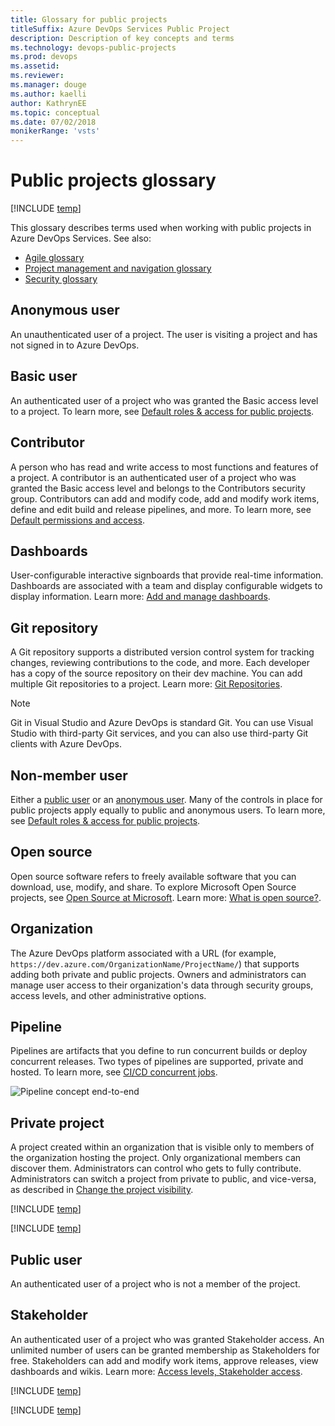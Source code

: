 ```yaml
---
title: Glossary for public projects
titleSuffix: Azure DevOps Services Public Project
description: Description of key concepts and terms 
ms.technology: devops-public-projects
ms.prod: devops
ms.assetid: 
ms.reviewer:
ms.manager: douge
ms.author: kaelli
author: KathrynEE
ms.topic: conceptual
ms.date: 07/02/2018
monikerRange: 'vsts'
---
```



# Public projects glossary

[!INCLUDE [temp](_shared/version-public-projects.md)]  

This glossary describes terms used when working with public projects in Azure DevOps Services. See also: 
- [Agile glossary](../../boards/work-items/agile-glossary.md) 
- [Project management and navigation glossary](../../project/navigation/glossary.md)  
- [Security glossary](../security/security-glossary.md)  

## Anonymous user	

An unauthenticated user of a project. The user is visiting a project and has not signed in to Azure DevOps. 

## Basic user	

An authenticated user of a project who was granted the Basic access level to a project. To learn more, see [Default roles & access for public projects](default-roles-access-public.md).

## Contributor

A person who has read and write access to most functions and features of a project. A contributor is an authenticated user of a project who was granted the Basic access level and belongs to the Contributors security group. Contributors can add and modify code, add and modify work items, define and edit build and release pipelines, and more. To learn more, see [Default permissions and access](../security/permissions-access.md).

## Dashboards 

User-configurable interactive signboards that provide real-time information. Dashboards are associated with a team and display configurable widgets to display information. Learn more: [Add and manage dashboards](../../report/dashboards/dashboards.md). 


## Git repository

A Git repository supports a distributed version control system for tracking changes, reviewing contributions to the code, and more. Each developer has a copy of the source repository on their dev machine. You can add multiple Git repositories to a project. Learn more: [Git Repositories](../../repos/git/index.md).  

> [!NOTE]   
> Git in Visual Studio and Azure DevOps is standard Git. You can use Visual Studio with third-party Git services, and you can also use third-party Git clients with Azure DevOps.

## Non-member user

Either a [public user](#public-user) or an [anonymous user](#anonymous-user).
Many of the controls in place for public projects apply equally to public and anonymous users. To learn more, see [Default roles & access for public projects](default-roles-access-public.md).



## Open source

Open source software refers to freely available software that you can download, use, modify, and share. To explore Microsoft Open Source projects, see [Open Source at Microsoft](https://opensource.microsoft.com/). Learn more: [What is open source?](https://opensource.com/resources/what-open-source). 
 

## Organization 

The Azure DevOps platform associated with a URL (for example, `https://dev.azure.com/OrganizationName/ProjectName/`) that supports adding both private and public projects. Owners and administrators can manage user access to their organization's data through security groups, access levels, and other administrative options. 

<!---
## Organizational User	

An authenticated user of a project who is a member of an Azure DevOps organization   (Azure Active Directory (Azure AD) tenant) but not a member of Azure DevOps.

Signed in. Member or guest of the Azure AD tenant. 

-->

<!---
Org Project	Projects that are visible to everyone in the Organization (Azure AD tenant).
	Everyone in the Organization can discover them and perform limited operations.
	Admins control who gets to fully contribute.
-->

## Pipeline 

Pipelines are artifacts that you define to run concurrent builds or deploy concurrent releases. Two types of pipelines are supported, private and hosted. To learn more, see [CI/CD concurrent jobs](../../pipelines/licensing/concurrent-jobs-vsts.md). 

![Pipeline concept end-to-end](/../../pipelines/_img/pipeline-concept-end-to-end.png)


## Private project	
A project created within an organization that is visible only to members of the organization hosting the project. Only organizational members can discover them.  Administrators can control who gets to fully contribute. Administrators can switch a project from private to public, and vice-versa, as described in [Change the project visibility](make-project-public.md). 


[!INCLUDE [temp](../../_shared/glossary-terms/projects.md)] 

[!INCLUDE [temp](../../_shared/glossary-terms/public-projects.md)] 

## Public user	
An authenticated user of a project who is not a member of the project. 

## Stakeholder	

An authenticated user of a project who was granted Stakeholder access. An unlimited number of users can be granted membership as Stakeholders for free. Stakeholders can add and modify work items, approve releases, view dashboards and wikis. Learn more: [Access levels, Stakeholder access](../security/access-levels.md#stakeholder-access). 

[!INCLUDE [temp](../../_shared/glossary-terms/teams.md)] 

[!INCLUDE [temp](../../_shared/glossary-terms/widgets.md)] 



<!---
Branch 
Clone
Commit
Contributor
Dashboard (not personal) 
Diff
Fetch
Fork
Issue
Markdown
Merge
Open source
Private repository
Pull 
Pull request
Push
Remote
Repository
Status
Team
Upstream
User 
-->